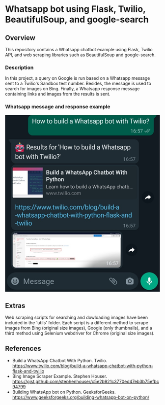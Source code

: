 # Whatsapp bot using Flask, Twilio, BeautifulSoup, and google-search

## Overview

This repository contains a Whatsapp chatbot example using Flask, Twilio API, and web scraping libraries such as BeautifulSoup and google-search.

### Description

In this project, a query on Google is run based on a Whatsapp message sent to a Twilio's Sandbox test number. Besides, the message is used to search for images on Bing. Finally, a Whatsapp response message containing links and images from the results is sent.

### Whatsapp message and response example

![example.png](example.jpg)

## Extras

Web scraping scripts for searching and dowloading images have been included in the 'utils' folder. Each script is a different method to scrape images from Bing (original size images), Google (only thumbnails), and a third method using Selenium webdriver for Chrome (original size images).

## References

- Build a WhatsApp Chatbot With Python. Twilio. https://www.twilio.com/blog/build-a-whatsapp-chatbot-with-python-flask-and-twilio
- Bing Image Scraper Example. Stephen Houser. https://gist.github.com/stephenhouser/c5e2b921c3770ed47eb3b75efbc94799
- Building WhatsApp bot on Python. GeeksforGeeks. https://www.geeksforgeeks.org/building-whatsapp-bot-on-python/
